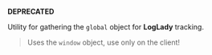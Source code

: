 **DEPRECATED**

Utility for gathering the `global` object for **LogLady** tracking.

> Uses the `window` object, use only on the client!
